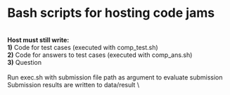# Bash scripts for hosting code jams
\
**Host must still write:** \
    **1)** Code for test cases (executed with comp_test.sh) \
    **2)** Code for answers to test cases (executed with comp_ans.sh) \
    **3)** Question \
\
Run exec.sh with submission file path as argument to evaluate submission \
Submission results are written to data/result \

